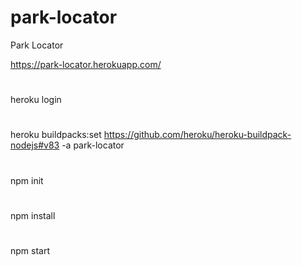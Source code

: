# park-locator
Park Locator

https://park-locator.herokuapp.com/
#
heroku login
#
heroku buildpacks:set https://github.com/heroku/heroku-buildpack-nodejs#v83 -a park-locator
#
npm init
#
npm install
#
npm start
